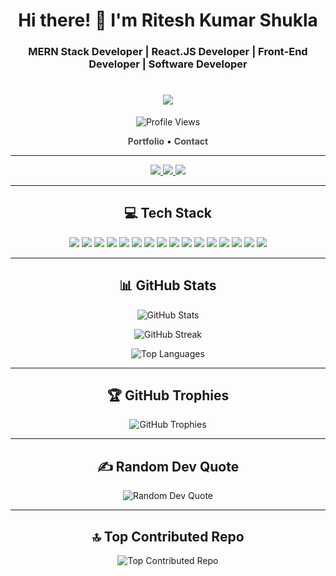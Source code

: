 <h1 align="center">Hi there! 👋 I'm Ritesh Kumar Shukla</h1>
<h3 align="center">MERN Stack Developer | React.JS Developer | Front-End Developer | Software Developer</h3>
<h1 style="font-family: Apple; text-align: center;">
  <a href="#"><img src="https://readme-typing-svg.herokuapp.com?color=FF0000&center=true&lines=Full+Stack+Web+Developer;1200%2B+Hours+of+Coding+Experience;Data+Structures+And+Algorithms"></a>
</h1>


<p align="center">
  <img src="https://komarev.com/ghpvc/?username=riteshkumarshukla&label=Profile%20Views&color=blueviolet&style=flat-square" alt="Profile Views" />
</p>

<p align="center">
  <a href="https://riteshkumarshukla.github.io/" target="_blank" style="text-decoration: none; color: #4a4a4a; font-weight: bold;">Portfolio</a> •
  <a href="mailto:riteshshuklagem@gmail.com" style="text-decoration: none; color: #4a4a4a; font-weight: bold;">Contact</a>
</p>

---

<p align="center">
  <a href="https://www.linkedin.com/in/riteshkrshukla/">
    <img src="https://img.shields.io/badge/LinkedIn-ritesh--shukla-%230177B5?style=flat-square&logo=linkedin">
  </a>
  <a href="https://codesandbox.com/riteshkumarshukla">
    <img src="https://img.shields.io/badge/CodeSandbox-riteshkumarshukla-%23F0812B?style=flat-square&logo=codesandbox">
  </a>
  <a href="https://www.leetcode.com/ritesh__shukla">
    <img src="https://img.shields.io/badge/LeetCode-ritesh__shukla-%23FFA116?style=flat-square&logo=leetcode">
  </a>
</p>

---

<h2 align="center">💻 Tech Stack</h2>

<p align="center">
  <img src="https://img.shields.io/badge/CSS3-%231572B6?style=for-the-badge&logo=css3&logoColor=white">
  <img src="https://img.shields.io/badge/HTML5-%23E34F26?style=for-the-badge&logo=html5&logoColor=white">
  <img src="https://img.shields.io/badge/JavaScript-%23323330?style=for-the-badge&logo=javascript&logoColor=%23F7DF1E">
  <img src="https://img.shields.io/badge/Node.js-%2343853D?style=for-the-badge&logo=node.js&logoColor=white">
  <img src="https://img.shields.io/badge/Chakra UI-%2346D1C5?style=for-the-badge&logo=chakra-ui&logoColor=white">
  <img src="https://img.shields.io/badge/Express.js-%23404d59?style=for-the-badge&logo=express&logoColor=%2361DAFB">
  <img src="https://img.shields.io/badge/NPM-%23000000?style=for-the-badge&logo=npm&logoColor=white">
  <img src="https://img.shields.io/badge/Styled Components-%23DB7093?style=for-the-badge&logo=styled-components&logoColor=white">
  <img src="https://img.shields.io/badge/React Router-%23CA4245?style=for-the-badge&logo=react-router&logoColor=white">
  <img src="https://img.shields.io/badge/Redux-%23593d88?style=for-the-badge&logo=redux&logoColor=white">
  <img src="https://img.shields.io/badge/React-%2320232a?style=for-the-badge&logo=react&logoColor=%2361DAFB">
  <img src="https://img.shields.io/badge/Bootstrap-%23563D7C?style=for-the-badge&logo=bootstrap&logoColor=white">
  <img src="https://img.shields.io/badge/MongoDB-%234ea94b?style=for-the-badge&logo=mongodb&logoColor=white">
  <img src="https://img.shields.io/badge/Canva-%2300C4CC?style=for-the-badge&logo=Canva&logoColor=white">
  <img src="https://img.shields.io/badge/Notion-%23000000?style=for-the-badge&logo=notion&logoColor=white">
  <img src="https://img.shields.io/badge/Postman-FF6C37?style=for-the-badge&logo=postman&logoColor=white">
</p>

---

<h2 align="center">📊 GitHub Stats</h2>

<p align="center">
  <img src="https://github-readme-stats.vercel.app/api?username=RiteshKumarShukla&show_icons=true&theme=dark&hide_border=true&bg_color=0D1117&text_color=FFFFFF&icon_color=9CA3AF" alt="GitHub Stats" />
</p>

<p align="center">
  <img src="https://github-readme-streak-stats.herokuapp.com/?user=RiteshKumarShukla&theme=dark&hide_border=true&background=0D1117&stroke=FFFFFF&ring=1F6FEB&fire=1F6FEB&currStreakLabel=FFFFFF&sideNums=9CA3AF&currStreakNum=FFFFFF&sideLabels=9CA3AF" alt="GitHub Streak" />
</p>

<p align="center">
  <img src="https://github-readme-stats.vercel.app/api/top-langs/?username=RiteshKumarShukla&layout=compact&theme=dark&hide_border=true&bg_color=0D1117&text_color=FFFFFF" alt="Top Languages" />
</p>

---

<h2 align="center">🏆 GitHub Trophies</h2>

<p align="center">
  <img src="https://github-profile-trophy.vercel.app/?username=RiteshKumarShukla&theme=juicyfresh&no-frame=true&no-bg=true&column=7" alt="GitHub Trophies" />
</p>

---

<h2 align="center">✍ Random Dev Quote</h2>

<p align="center">
  <img src="https://quotes-github-readme.vercel.app/api?type=horizontal&theme=dark" alt="Random Dev Quote" />
</p>

---

<h2 align="center">🔝 Top Contributed Repo</h2>

<p align="center">
  <img src="https://github-contributor-stats.vercel.app/api?username=RiteshKumarShukla&limit=5&theme=dark&combine_all_yearly_contributions=true" alt="Top Contributed Repo" />
</p>
